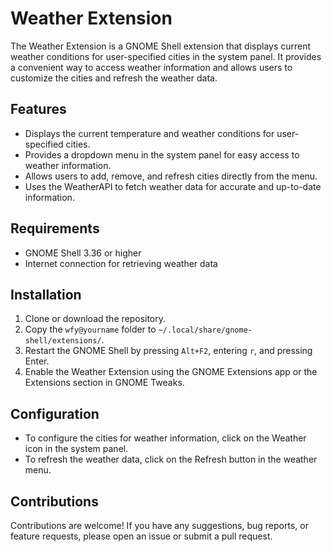 # Weather Extension

The Weather Extension is a GNOME Shell extension that displays current weather conditions for user-specified cities in the system panel. It provides a convenient way to access weather information and allows users to customize the cities and refresh the weather data.

## Features

- Displays the current temperature and weather conditions for user-specified cities.
- Provides a dropdown menu in the system panel for easy access to weather information.
- Allows users to add, remove, and refresh cities directly from the menu.
- Uses the WeatherAPI to fetch weather data for accurate and up-to-date information.

## Requirements

- GNOME Shell 3.36 or higher
- Internet connection for retrieving weather data

## Installation

1. Clone or download the repository.
2. Copy the `wfy@yourname` folder to `~/.local/share/gnome-shell/extensions/`.
3. Restart the GNOME Shell by pressing `Alt+F2`, entering `r`, and pressing Enter.
4. Enable the Weather Extension using the GNOME Extensions app or the Extensions section in GNOME Tweaks.

## Configuration

- To configure the cities for weather information, click on the Weather icon in the system panel.
- To refresh the weather data, click on the Refresh button in the weather menu.

## Contributions

Contributions are welcome! If you have any suggestions, bug reports, or feature requests, please open an issue or submit a pull request.



